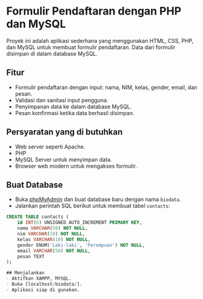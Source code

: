 # Formulir Pendaftaran dengan PHP dan MySQL

Proyek ini adalah aplikasi sederhana yang menggunakan HTML, CSS, PHP, dan MySQL untuk membuat formulir pendaftaran. Data dari formulir disimpan di dalam database MySQL.

## Fitur
- Formulir pendaftaran dengan input: nama, NIM, kelas, gender, email, dan pesan.
- Validasi dan sanitasi input pengguna.
- Penyimpanan data ke dalam database MySQL.
- Pesan konfirmasi ketika data berhasil disimpan.

## Persyaratan yang di butuhkan
- Web server seperti Apache.
- PHP 
- MySQL Server untuk menyimpan data.
- Browser web modern untuk mengakses formulir.

## Buat Database
   - Buka [phpMyAdmin](http://localhost/phpmyadmin/) dan buat database baru dengan nama `biodata`.
   - Jalankan perintah SQL berikut untuk membuat tabel `contacts`:
   ```sql
   CREATE TABLE contacts (
       id INT(6) UNSIGNED AUTO_INCREMENT PRIMARY KEY,
       nama VARCHAR(50) NOT NULL,
       nim VARCHAR(10) NOT NULL,
       kelas VARCHAR(10) NOT NULL,
       gender ENUM('Laki-laki', 'Perempuan') NOT NULL,
       email VARCHAR(50) NOT NULL,
       pesan TEXT
   );

## Menjalankan 
- Aktifkan XAMPP, MYSQL.
- Buka [localhost/biodata/].
- Aplikasi siap di gunakan.